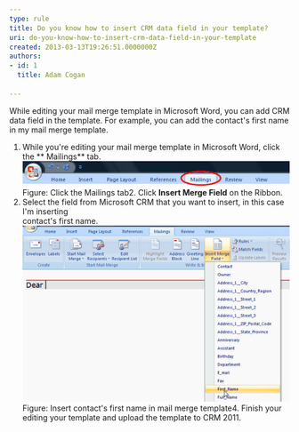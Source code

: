 ```yaml
---
type: rule
title: Do you know how to insert CRM data field in your template?
uri: do-you-know-how-to-insert-crm-data-field-in-your-template
created: 2013-03-13T19:26:51.0000000Z
authors:
- id: 1
  title: Adam Cogan

---
```


 
​​While editing your mail merge template in Microsoft Word, you can add CRM data field in the template. For example, you can add the contact's first name in my mail merge template.
 
1. While you're editing your mail merge template in Microsoft Word, click the **  Mailings** tab.
![Mailings tab in the mail merge template](insert-mail-merge-1.jpg)Figure: Click the Mailings tab2. Click **Insert Merge Field** on the Ribbon.
3. Select the field from Microsoft CRM that you want to insert, in this case I'm inserting<br>                            contact's first name.
![Insert contact's first name in mail merge template](insert-mail-merge-2.jpg)Figure: Insert contact's first name in mail merge template4. Finish your editing your template and upload the template to CRM 2011.


